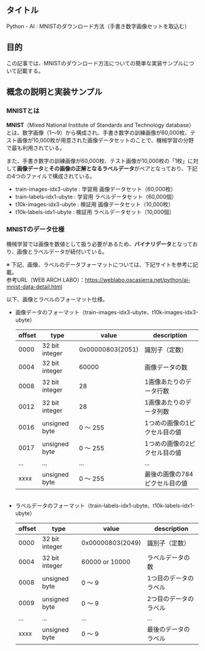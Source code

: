 ## タイトル
Python - AI : MNISTのダウンロード方法（手書き数字画像セットを取込む）

## 目的
この記事では、MNISTのダウンロード方法についての簡単な実装サンプルについて記載する。

## 概念の説明と実装サンプル
### MNISTとは
**MNIST**（Mixed National Institute of Standards and Technology database）とは、数字画像（1～9）から構成され、手書き数字の訓練画像が60,000枚、テスト画像が10,000枚が用意された画像データセットのことで、機械学習の分野で最も利用されている。

また、手書き数字の訓練画像が60,000枚、テスト画像が10,000枚の「1枚」に対して**画像データ**と**その画像の正解となるラベルデータ**がペアとなっており、下記の4つのファイルで構成されている。
- train-images-idx3-ubyte : 学習用 画像データセット（60,000枚）
- train-labels-idx1-ubyte : 学習用 ラベルデータセット（60,000個）
- t10k-images-idx3-ubyte : 検証用 画像データセット（10,000枚）
- t10k-labels-idx1-ubyte : 検証用 ラベルデータセット（10,000個）

### MNISTのデータ仕様
機械学習では画像を数値として扱う必要があるため、**バイナリデータ**となっており、画像とラベルデータが紐付いている。

※ 下記、画像、ラベルのデータフォーマットについては、下記サイトを参考に記載。<br>
参考URL（WEB ARCH LABO）：https://weblabo.oscasierra.net/python/ai-mnist-data-detail.html

以下、画像とラベルのフォーマット仕様。
- 画像データのフォーマット（train-images-idx3-ubyte、t10k-images-idx3-ubyte）
  <table class="table" style="width: 100%; margin-bottom: 2em;">
    <thead>
      <tr>
        <th scope="col">offset</th>
        <th scope="col">type</th>
        <th scope="col">value</th>
        <th scope="col">description</th>
      </tr>
    </thead>
    <tbody>
      <tr><td>0000</td><td>32 bit integer</td><td>0x00000803(2051)</td><td>識別子（定数）</td></tr>
      <tr><td>0004</td><td>32 bit integer</td><td>60000</td><td>画像データの数</td></tr>
      <tr><td>0008</td><td>32 bit integer</td><td>28</td><td>1画像あたりのデータ行数</td></tr>
      <tr><td>0012</td><td>32 bit integer</td><td>28</td><td>1画像あたりのデータ列数</td></tr>
      <tr><td>0016</td><td>unsigned byte</td><td>0 ～ 255</td><td>1つめの画像の1ピクセル目の値</td></tr>
      <tr><td>0017</td><td>unsigned byte</td><td>0 ～ 255</td><td>1つめの画像の2ピクセル目の値</td></tr>
      <tr><td>...</td><td>...</td><td>...</td><td>...</td></tr>
      <tr><td>xxxx</td><td>unsigned byte</td><td>0 ～ 255</td><td>最後の画像の784ピクセル目の値</td></tr>
    </tbody>
  </table>

- ラベルデータのフォーマット（train-labels-idx1-ubyte、t10k-labels-idx1-ubyte）
  <table class="table" style="width: 100%; margin-bottom: 2em;">
    <thead>
      <tr>
        <th scope="col">offset</th>
        <th scope="col">type</th>
        <th scope="col">value</th>
        <th scope="col">description</th>
      </tr>
    </thead>
    <tbody>
      <tr><td>0000</td><td>32 bit integer</td><td>0x00000803(2049)</td><td>識別子（定数）</td></tr>
      <tr><td>0004</td><td>32 bit integer</td><td>60000 or 10000</td><td>ラベルデータの数</td></tr>
      <tr><td>0008</td><td>unsigned byte</td><td>0 ～ 9</td><td>1つ目のデータのラベル</td></tr>
      <tr><td>0009</td><td>unsigned byte</td><td>0 ～ 9</td><td>2つ目のデータのラベル</td></tr>
      <tr><td>...</td><td>...</td><td>...</td><td>...</td></tr>
      <tr><td>xxxx</td><td>unsigned byte</td><td>0 ～ 9</td><td>最後のデータのラベル</td></tr>
    </tbody>
  </table>
